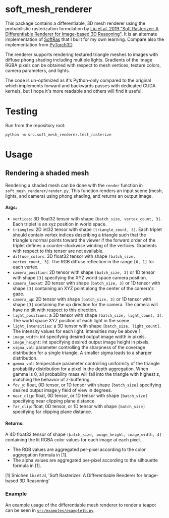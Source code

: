 # soft_mesh_renderer

This package contains a differentiable, 3D mesh renderer using the probabilistic rasterization formulation by [Liu et al. 2019 "Soft Rasterizer: A Differentiable Renderer for Image-based 3D Reasoning"](https://arxiv.org/abs/1904.01786). It is an alternate implementation of [SoftRas](https://github.com/ShichenLiu/SoftRas) that I built for my own learning. Compare also the implementation from [PyTorch3D](https://github.com/facebookresearch/pytorch3d).

The renderer supports rendering textured triangle meshes to images with diffuse phong shading including multiple lights. Gradients of the image RGBA pixels can be obtained with respect to mesh vertices, texture colors, camera parameters, and lights.

The code is un-optimized as it's Python-only compared to the original which implements forward and backwards passes with dedicated CUDA kernels, but I hope it's more readable and others will find it useful.

# Testing

Run from the repository root:
```
python -m src.soft_mesh_renderer.test_rasterize
```

# Usage

## Rendering a shaded mesh

Rendering a shaded mesh can be done with the `render` function in `soft_mesh_renderer/render.py`. This function renders an input scene (mesh, lights, and camera) using phong shading, and returns an output image.

#### Args:

- `vertices`: 3D float32 tensor with shape `[batch_size, vertex_count, 3]`. Each triplet is an xyz position in world space.
- `triangles`: 2D int32 tensor with shape `[triangle_count, 3]`. Each triplet should contain vertex indices describing a triangle such that the triangle's normal points toward the viewer if the forward order of the triplet defines a counter-clockwise winding of the vertices. Gradients with respect to this tensor are not available.
- `diffuse_colors`: 3D float32 tensor with shape `[batch_size, vertex_count, 3]`. The RGB diffuse reflection in the range `[0, 1]` for each vertex.
- `camera_position`: 2D tensor with shape `[batch_size, 3]` or 1D tensor with shape `[3]` specifying the XYZ world space camera position.
- `camera_lookat`: 2D tensor with shape `[batch_size, 3]` or 1D tensor with shape `[3]` containing an XYZ point along the center of the camera's gaze.
- `camera_up`: 2D tensor with shape `[batch_size, 3]` or 1D tensor with shape
`[3]` containing the up direction for the camera. The camera will have no tilt with respect to this direction.
- `light_positions`: a 3D tensor with shape `[batch_size, light_count, 3]`. The world space XYZ position of each light in the scene.
- `light_intensities`: a 3D tensor with shape `[batch_size, light_count]`. The intensity values for each light. Intensities may be above 1.
- `image_width`: int specifying desired output image width in pixels.
- `image_height`: int specifying desired output image height in pixels.
- `sigma_val`: parameter controlling the sharpness of the coverage distribution for a single triangle. A smaller sigma leads to a sharper distribution.
- `gamma_val`: temperature parameter controlling uniformity of the triangle probability distribution for a pixel in the depth aggregation. When gamma is 0, all probability mass will fall into the triangle with highest z, matching the behavior of z-buffering.
- `fov_y`: float, 0D tensor, or 1D tensor with shape `[batch_size]` specifying desired output image y field of view in degrees.
- `near_clip`: float, 0D tensor, or 1D tensor with shape `[batch_size]` specifying near clipping plane distance.
- `far_clip`: float, 0D tensor, or 1D tensor with shape `[batch_size]` specifying far clipping plane distance.

#### Returns:

A 4D float32 tensor of shape `[batch_size, image_height, image_width, 4]` containing the lit RGBA color values for each image at each pixel.
- The RGB values are aggregated per-pixel according to the color aggregation formula in [1].
- The alpha values are aggregated per-pixel according to the silhouette formula in [1].

[1] Shichen Liu et al, 'Soft Rasterizer: A Differentiable Renderer for Image-based 3D Reasoning'

### Example

An example usage of the differentiable mesh renderer to render a teapot can be seen in [`src/examples/example1b.py`](https://github.com/andrewkchan/pytorch_mesh_renderer/blob/master/src/examples/example1b.py).